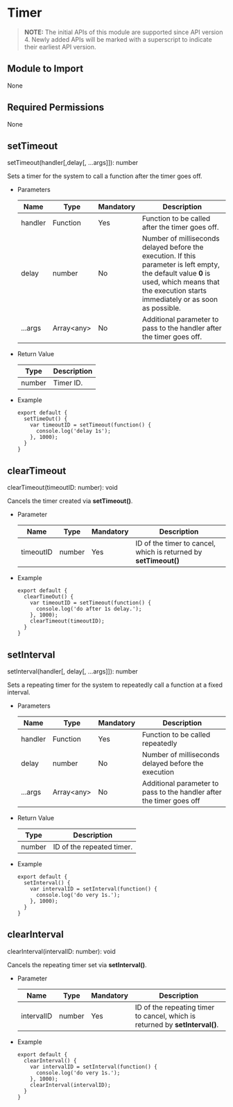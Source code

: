 # Timer

> **NOTE:** The initial APIs of this module are supported since API version 4. Newly added APIs will be marked with a superscript to indicate their earliest API version.

## Module to Import

None

## Required Permissions

None

## setTimeout

setTimeout(handler[,delay[, ...args]]): number

Sets a timer for the system to call a function after the timer goes off.

- Parameters

  

  | Name    | Type        | Mandatory | Description                                                  |
  | ------- | ----------- | --------- | ------------------------------------------------------------ |
  | handler | Function    | Yes       | Function to be called after the timer goes off.              |
  | delay   | number      | No        | Number of milliseconds delayed before the execution. If this parameter is left empty, the default value **0** is used, which means that the execution starts immediately or as soon as possible. |
  | ...args | Array\<any> | No        | Additional parameter to pass to the handler after the timer goes off. |

- Return Value

  

  | Type   | Description |
  | ------ | ----------- |
  | number | Timer ID.   |

- Example

  ```
  export default {    
    setTimeOut() {        
      var timeoutID = setTimeout(function() {            
        console.log('delay 1s');
      }, 1000);    
    }
  }
  ```

## clearTimeout

clearTimeout(timeoutID: number): void

Cancels the timer created via **setTimeout()**.

- Parameter

  

  | Name      | Type   | Mandatory | Description                                                  |
  | --------- | ------ | --------- | ------------------------------------------------------------ |
  | timeoutID | number | Yes       | ID of the timer to cancel, which is returned by **setTimeout()** |

- Example

  ```
  export default {    
    clearTimeOut() {        
      var timeoutID = setTimeout(function() {            
        console.log('do after 1s delay.');        
      }, 1000);        
      clearTimeout(timeoutID);    
    }
  }
  ```

## setInterval

setInterval(handler[, delay[, ...args]]): number

Sets a repeating timer for the system to repeatedly call a function at a fixed interval.

- Parameters

  

  | Name    | Type        | Mandatory | Description                                                  |
  | ------- | ----------- | --------- | ------------------------------------------------------------ |
  | handler | Function    | Yes       | Function to be called repeatedly                             |
  | delay   | number      | No        | Number of milliseconds delayed before the execution          |
  | ...args | Array\<any> | No        | Additional parameter to pass to the handler after the timer goes off |

- Return Value

  

  | Type   | Description               |
  | ------ | ------------------------- |
  | number | ID of the repeated timer. |

- Example

  ```
  export default {    
    setInterval() {        
      var intervalID = setInterval(function() {            
        console.log('do very 1s.');        
      }, 1000);    
    }
  }
  ```

## clearInterval

clearInterval(intervalID: number): void

Cancels the repeating timer set via **setInterval()**.

- Parameter

  

  | Name       | Type   | Mandatory | Description                                                  |
  | ---------- | ------ | --------- | ------------------------------------------------------------ |
  | intervalID | number | Yes       | ID of the repeating timer to cancel, which is returned by **setInterval()**. |

- Example

  ```
  export default {    
    clearInterval() {        
      var intervalID = setInterval(function() {
        console.log('do very 1s.');
      }, 1000);
      clearInterval(intervalID);
    }
  }
  ```